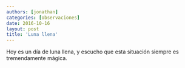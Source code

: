 ```yaml
---
authors: [jonathan]
categories: [observaciones]
date: 2016-10-16
layout: post
title: 'Luna llena'
---
```


Hoy es un día de luna llena, y escucho que esta situación siempre es tremendamente mágica.
